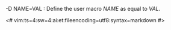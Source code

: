 -D NAME=VAL
:   Define the user macro *NAME* as equal to *VAL*.

<#
vim:ts=4:sw=4:ai:et:fileencoding=utf8:syntax=markdown
#>
